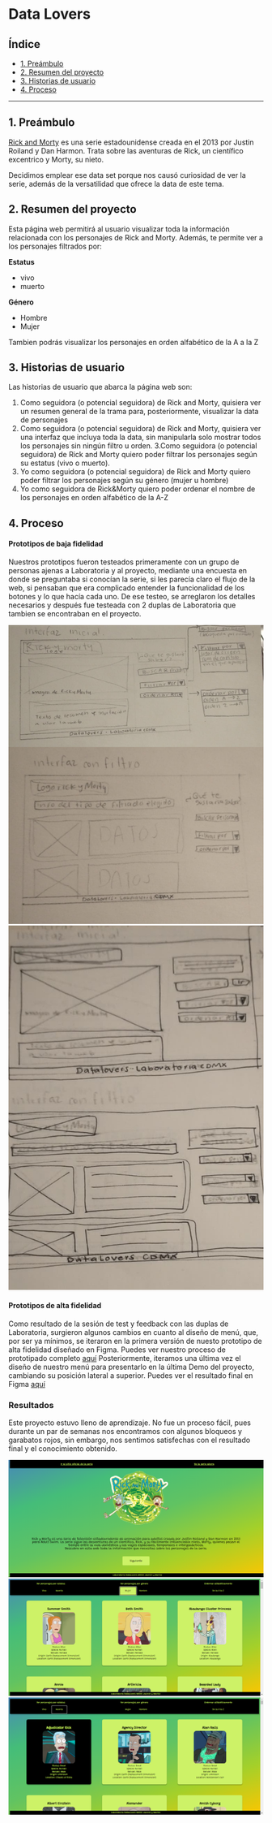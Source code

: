 # Data Lovers

## Índice

* [1. Preámbulo](#1-preámbulo)
* [2. Resumen del proyecto](#2-resumen-del-proyecto)
* [3. Historias de usuario](#3-historias-de-usuario)
* [4. Proceso](#4-proceso)

***

## 1. Preámbulo

[Rick and Morty](https://rickandmorty.com/) es una serie estadounidense creada en el 2013 por Justin Roiland y Dan Harmon.
Trata sobre las aventuras de Rick, un científico excentrico y Morty, su nieto. 

Decidimos emplear ese data set porque nos causó curiosidad de ver la serie, además de la versatilidad que ofrece la data de este tema. 

## 2. Resumen del proyecto
Esta página web permitirá al usuario visualizar toda la información relacionada con los personajes de Rick and Morty. 
Además, te permite ver a los personajes filtrados por:

**Estatus**
- vivo 
- muerto

**Género**
- Hombre
- Mujer

Tambien podrás visualizar los personajes en orden alfabético de la A a la Z


## 3. Historias de usuario

Las historias de usuario que abarca la página web son:
1. Como seguidora (o potencial seguidora) de Rick and Morty, quisiera ver un resumen general de la trama para, posteriormente, visualizar la data de personajes
2. Como seguidora (o potencial seguidora) de Rick and Morty, quisiera ver una interfaz que incluya toda la data, sin manipularla solo mostrar todos los personajes sin ningún filtro u orden.
3.Como seguidora (o potencial seguidora) de Rick and Morty quiero poder filtrar los personajes según su estatus (vivo o muerto).
4. Yo como seguidora (o potencial seguidora) de Rick and Morty quiero poder filtrar los personajes según su género (mujer u hombre)
5. Yo como seguidora de Rick&Morty quiero poder ordenar el nombre de los personajes en orden alfabético de la A-Z



## 4. Proceso 

#### Prototipos de baja fidelidad
Nuestros prototipos fueron testeados primeramente con un grupo de personas ajenas a Laboratoria y al proyecto, mediante una encuesta en donde se preguntaba si conocían la serie, si les parecía claro el flujo de la web, si pensaban que era complicado entender la funcionalidad de los botones y lo que hacía cada uno. De ese testeo, se arreglaron los detalles necesarios y después fue testeada con 2 duplas de Laboratoria que tambien se encontraban en el proyecto. 

<img src="/README/prototipo.png" alt="Primer prototipo"/>
<img src="/README/segundoprototipo.jpg" alt="Segundo prototipo"/>


#### Prototipos de alta fidelidad
Como resultado de la sesión de test y feedback con las duplas de Laboratoria, surgieron algunos cambios en cuanto al diseño de menú, que, por ser ya mínimos, se iteraron en la primera versión de nuesto prototipo de alta fidelidad diseñado en Figma. Puedes ver nuestro proceso de prototipado completo [aquí](https://www.figma.com/file/rmiMSJjHgkZPMUMm5oX3yW/Rick-and-Morty?node-id=0%3A1) 
Posteriormente, iteramos una última vez el diseño de nuestro menú para presentarlo en la última Demo del proyecto, cambiando su posición lateral a superior. Puedes ver el resultado final en Figma [aquí](https://www.figma.com/proto/rmiMSJjHgkZPMUMm5oX3yW/Rick-and-Morty?node-id=107%3A27&scaling=scale-down)  
  

### Resultados
Este proyecto estuvo lleno de aprendizaje. No fue un proceso fácil, pues durante un par de semanas nos encontramos con algunos bloqueos y garabatos rojos, sin embargo, nos sentimos satisfechas con el resultado final y el conocimiento obtenido. 

![pantallaprincipal](README/final1.png)
![data](README/final2.png)
![datamuertos](README/final-3.png)

